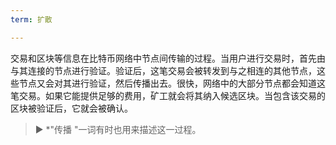 ```yaml
---
term: 扩散

---
```

交易和区块等信息在比特币网络中节点间传输的过程。当用户进行交易时，首先由与其连接的节点进行验证。验证后，这笔交易会被转发到与之相连的其他节点，这些节点又会对其进行验证，然后传播出去。很快，网络中的大部分节点都会知道这笔交易。如果它能提供足够的费用，矿工就会将其纳入候选区块。当包含该交易的区块被验证后，它就会被确认。

> ► *"传播 "一词有时也用来描述这一过程。